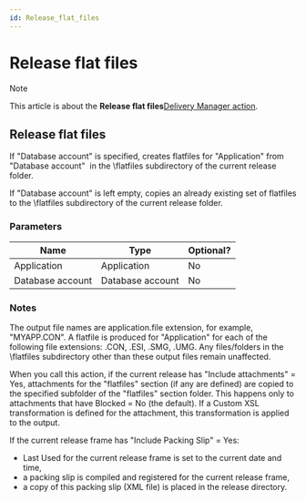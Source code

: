 ```yaml
---
id: Release_flat_files
---
```


# Release flat files



> [!NOTE]
> This article is about the **Release flat files**[Delivery Manager action](/docs/Continuous_delivery/Delivery_Manager_actions_by_name).

## **Release flat files**

If "Database account" is specified, creates flatfiles for "Application" from "Database account"  in the \\flatfiles subdirectory of the current release folder.

If "Database account" is left empty, copies an already existing set of flatfiles to the \\flatfiles subdirectory of the current release folder.

### Parameters

|**Name**|**Type**|**Optional?**|
|--------|--------|--------|
|Application|Application|No      |
|Database account|Database account|No      |



### Notes

The output file names are application.file extension, for example, "MYAPP.CON". A flatfile is produced for "Application" for each of the following file extensions: .CON, .ESI, .SMG, .UMG. Any files/folders in the \\flatfiles subdirectory other than these output files remain unaffected.

When you call this action, if the current release has "Include attachments" = Yes, attachments for the "flatfiles" section (if any are defined) are copied to the specified subfolder of the "flatfiles" section folder. This happens only to attachments that have Blocked = No (the default). If a Custom XSL transformation is defined for the attachment, this transformation is applied to the output.

If the current release frame has "Include Packing Slip" = Yes:

- Last Used for the current release frame is set to the current date and time,
- a packing slip is compiled and registered for the current release frame,
- a copy of this packing slip (XML file) is placed in the release directory.